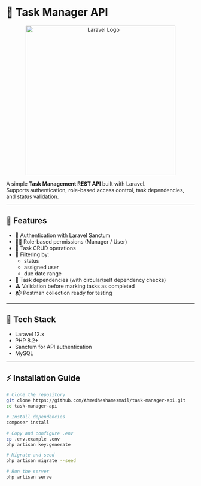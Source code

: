 # 📝 Task Manager API

<p align="center">
    <a href="https://laravel.com" target="_blank">
        <img src="https://raw.githubusercontent.com/laravel/art/master/logo-lockup/5%20SVG/2%20CMYK/1%20Full%20Color/laravel-logolockup-cmyk-red.svg" width="400" alt="Laravel Logo">
    </a>
</p>

A simple **Task Management REST API** built with Laravel.  
Supports authentication, role-based access control, task dependencies, and status validation.

---

## 🚀 Features

- 🔐 Authentication with Laravel Sanctum  
- 🧑‍💼 Role-based permissions (Manager / User)  
- 📝 Task CRUD operations  
- 🧭 Filtering by:
  - status
  - assigned user
  - due date range
- 🧩 Task dependencies (with circular/self dependency checks)
- ⚠️ Validation before marking tasks as completed
- 📬 Postman collection ready for testing

---

## 🧰 Tech Stack

- Laravel 12.x  
- PHP 8.2+  
- Sanctum for API authentication  
- MySQL

---

## ⚡ Installation Guide

```bash
# Clone the repository
git clone https://github.com/Ahmedheshamesmail/task-manager-api.git
cd task-manager-api

# Install dependencies
composer install

# Copy and configure .env
cp .env.example .env
php artisan key:generate

# Migrate and seed
php artisan migrate --seed

# Run the server
php artisan serve
